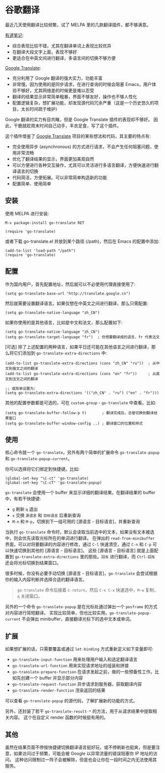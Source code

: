 # 谷歌翻译

最近几天使用翻译比较频繁，试了 MELPA 里的几款翻译插件，都不够满意。

[有道笔记](https://github.com/xuchunyang/youdao-dictionary.el):
- 综合表现比较不错，尤其在翻译单词上表现比较优异
- 在翻译大段文字上面，表现不够好
- 更适合在中英文间进行翻译，多语言间的切换不够方便

[Google Translate](https://github.com/atykhonov/google-translate):
- 充分利用了 Google 翻译的强大实力，功能丰富
- 非常慢。因为使用的是同步请求，在进行查询的时候会阻塞 Emacs，用户体验不够好，尤其网络差的时候更是难以忍受
- 翻译的结果显示非常简单粗暴，界面不够友好，操作也不够人性化
- 配置逻辑复杂，想扩展功能，却发现源代码冗余严重（这是一个历史悠久的项目，太长时间疏于维护）

Google 翻译的实力有目共睹，但是 Google Translate 插件的表现却不够好。
因此，干脆就趁周末时间自己动手，丰衣足食，写了这个插件。

这个插件借鉴了 [Google Translate](https://github.com/atykhonov/google-translate) 项目的某些想法和代码，其主要的特点有:
- 完全使用异步 (asynchronous) 的方式进行请求，不会产生任何阻塞问题，使用非常流畅
- 优化了翻译结果的显示，界面更加美观自然
- 可以方便进行各种交互操作，尤其可以灵活进行多语言翻译，方便快速进行翻译语言的切换
- 代码简洁，方便拓展。可以非常简单构造新的功能
- 配置简单、使用简单

## 安装

使用 MELPA 进行安装:
```
M-x package-install go-translate RET

(require 'go-translate)
```

或者下载 go-translate.el 并放到某个路径 (/path)，然后在 Emacs 的配置中添加:
```elisp
(add-to-list 'load-path "/path")
(require 'go-translate)
```

## 配置

作为国内用户，首先配置地址，然后就可以不必使用代理直接使用了:
```elisp
(setq go-translate-base-url "http://translate.google.cn")
```

然后就需要设置翻译语言。如果仅想在中英文之间进行翻译，那么只需配置:
```elisp
(setq go-translate-native-language "zh_CN")
```

如果你使用的是其他语言，比如是中文和法文，那么配置如下:
```elisp
(setq go-translate-native-language "zh_CN")
(setq go-translate-target-language "fr")  ; 你想要翻译成的语言，fr 代表法文
```

[可选] 除了上述配置的两种语言，如果平日还可能在其他语言之间进行翻译，那么将它们添加到 `go-translate-extra-directions` 中:
```elisp
(add-to-list go-translate-extra-directions (cons "zh_CN" "ru"))  ; 从中文到俄文之间的翻译
(add-to-list go-translate-extra-directions (cons "en" "fr"))     ; 从英文到法文之间的翻译

;; 或简单设置为:
(setq go-translate-extra-directions '(("zh_CN" . "ru") ("en" . "fr")))
```

其他的配置参数都是可选的，可在 `custom-group` - `go-translate` 中查看。比如:
```elisp
(setq go-translate-buffer-follow-p t)       ; 翻译完成后，总是切换到翻译结果窗口
(setq go-translate-buffer-window-config ..) ; 翻译窗口的位置和样式
```

## 使用

核心命令就一个 `go-translate`，另外有两个简单的扩展命令 `go-translate-popup` 和 `go-translate-popup-current`。

你可以选择将它们绑定到快捷键。比如:
```elisp
(global-set-key "\C-ct" 'go-translate)
(global-set-key "\C-cT" 'go-translate-popup)
```

`go-translate` 会使用一个 buffer 来显示详细的翻译结果。在翻译结果的 buffer 中，有若干快捷键:
- `g` 刷新 `q` 退出
- `x` 交换 `源语言` 和 `目标语言` 后重新查询
- `M-n` 和 `M-p`，切换到下一组可用的 [源语言 - 目标语言]，并重新查询

当执行 `go-translate` 命令时，默认会读取当前选中的文本，如果没有文本被选中，则会优先读取光标所在的单词进行翻译。
在弹出的 `read-from-minibuffer` 界面，可以对将要翻译的内容进行修改，通过 `C-l` 快速清空，通过 `C-n` 和 `C-p` 可以快速切换到其他的 [源语言 - 目标语言]。
这些 [源语言 - 目标语言] 就是上面配置到 `go-translate-extra-directions` 里的那些。`回车` 进行翻译，而 `Ctrl-回车` 还会将光标切换到结果窗口。

很多时候，你没有必要手动切换 [源语言 - 目标语言]，`go-translate` 会尝试根据你的输入内容判断并选择合适的翻译语言。

> `go-translate` 命令后接着 `C-return`，然后 `C-x C-x` 快速选中，`M-w` 复制，`q` 关闭窗口。

另外的一个命令 `go-translate-popup` 是在光标处通过弹出一个 `posframe` 的方式对内容进行简短翻译。
实现比较简单，但也比较实用。`go-translate-popup-current` 不会弹出 minibuffer，直接翻译光标下的选中文本或单词。

## 扩展

如果想扩展的话，只需要覆盖或通过 `let-binding` 方式重新定义如下变量即可:
- `go-translate-input-function` 用来处理用户输入和选定翻译语言
- `go-translate-url-function` 用来实现请求地址的组装和拼接
- `go-translate-prepare-function` 在请求发起之前，做的一些预备性工作。比如先创建一个 buffer 并显示部分内容
- `go-translate-request-function` 异步请求到服务器，获取翻译内容
- `go-translate-render-function` 渲染返回的结果

可以查看 `go-translate-popup` 的源代码，了解扩展新的功能的方式。

另外，还封装了若干 `go-translate-result-*` 的方法，用于从请求结果中提取相关内容。
这个在自定义 render 函数的时候挺有用的。

## 其他

虽然在结果页面不停按快捷键切换翻译语言挺好玩，或不停刷新也挺爽，但是要注意，如果访问过于频繁，可能会被 Google 以异常流量的错误阻塞你 IP 地址的访问。
这种访问限制过一阵子会被解除，但是也会让你在一段时间之内无法使用其服务。
